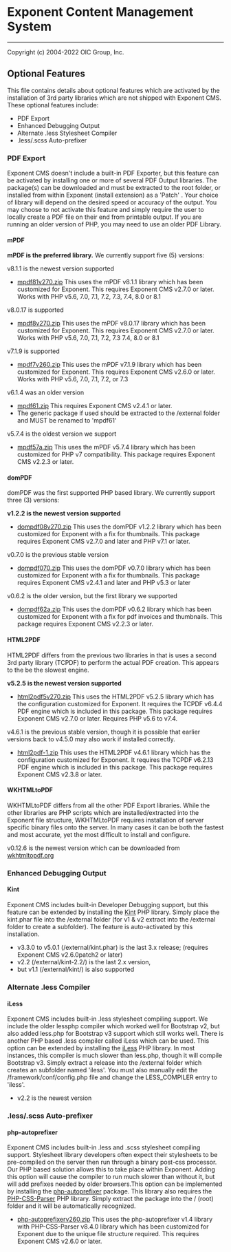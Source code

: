 # Exponent Content Management System

---

Copyright (c) 2004-2022 OIC Group, Inc.

## Optional Features

This file contains details about optional features which are activated
by the installation of 3rd party libraries which are not shipped with Exponent CMS.
These optional features include:

- PDF Export
- Enhanced Debugging Output
- Alternate .less Stylesheet Compiler
- .less/.scss Auto-prefixer

### PDF Export

Exponent CMS doesn't include a built-in PDF Exporter, but this feature can be activated by
installing one or more of several PDF Output libraries. The package(s) can be downloaded
and must be extracted to the root folder, or installed from within Exponent
(install extension) as a 'Patch' . Your choice of library will depend on the desired
speed or accuracy of the output. You may choose to not activate this feature and
simply require the user to locally create a PDF file on their end from printable output.
If you are running an older version of PHP, you may need to use an older PDF Library.

#### mPDF

**mPDF is the preferred library.** We currently support five (5) versions:

v8.1.1 is the newest version supported

- [mpdf81v270.zip](https://sourceforge.net/projects/exponentcms/files/Add-ons/mpdf81v270.zip/download)
  This uses the mPDF v8.1.1 library which has been customized for Exponent.
  This requires Exponent CMS v2.7.0 or later. Works with PHP v5.6, 7.0, 7.1, 7.2, 7.3, 7.4, 8.0 or 8.1

v8.0.17 is supported

- [mpdf8v270.zip](https://sourceforge.net/projects/exponentcms/files/Add-ons/mpdf8v270.zip/download)
  This uses the mPDF v8.0.17 library which has been customized for Exponent.
  This requires Exponent CMS v2.7.0 or later. Works with PHP v5.6, 7.0, 7.1, 7.2, 7.3 7.4, 8.0 or 8.1

v7.1.9 is supported

- [mpdf7v260.zip](https://sourceforge.net/projects/exponentcms/files/Add-ons/mpdf7v260.zip/download)
  This uses the mPDF v7.1.9 library which has been customized for Exponent.
  This requires Exponent CMS v2.6.0 or later. Works with PHP v5.6, 7.0, 7.1, 7.2, or 7.3

v6.1.4 was an older version

- [mpdf61.zip](https://sourceforge.net/projects/exponentcms/files/Add-ons/mpdf61.zip/download)
  This requires Exponent CMS v2.4.1 or later.
- The generic package if used should be extracted to the /external folder and MUST be renamed to 'mpdf61'

v5.7.4 is the oldest version we support

- [mpdf57a.zip](https://sourceforge.net/projects/exponentcms/files/Add-ons/mpdf57a.zip/download)
  This uses the mPDF v5.7.4 library which has been customized for PHP v7 compatibility. This
  package requires Exponent CMS v2.2.3 or later.

#### domPDF

domPDF was the first supported PHP based library. We currently support three (3) versions:

**v1.2.2 is the newest version supported**

- [dompdf08v270.zip](https://sourceforge.net/projects/exponentcms/files/Add-ons/dompdf08v260.zip/download)
  This uses the domPDF v1.2.2 library which has been customized for Exponent with a fix for thumbnails.
  This package requires Exponent CMS v2.7.0 and later and PHP v7.1 or later.

v0.7.0 is the previous stable version

- [dompdf070.zip](https://sourceforge.net/projects/exponentcms/files/Add-ons/dompdf070.zip/download)
  This uses the domPDF v0.7.0 library which has been customized for Exponent with a fix for thumbnails.
  This package requires Exponent CMS v2.4.1 and later and PHP v5.3 or later

v0.6.2 is the older version, but the first library we supported

- [dompdf62a.zip](https://sourceforge.net/projects/exponentcms/files/Add-ons/dompdf62a.zip/download)
  This uses the domPDF v0.6.2 library which has been customized for Exponent with a fix for pdf
  invoices and thumbnails. This package requires Exponent CMS v2.2.3 or later.

#### HTML2PDF

HTML2PDF differs from the previous two libraries in that is uses a second 3rd party
library (TCPDF) to perform the actual PDF creation. This appears to the be the slowest engine.

**v5.2.5 is the newest version supported**

- [html2pdf5v270.zip](https://sourceforge.net/projects/exponentcms/files/Add-ons/html2pdf5v270.zip/download)
  This uses the HTML2PDF v5.2.5 library which has the configuration customized for Exponent. It requires
  the TCPDF v6.4.4 PDF engine which is included in this package. This package requires Exponent CMS v2.7.0
  or later. Requires PHP v5.6 to v7.4.

v4.6.1 is the previous stable version, though it is possible that earlier versions back to v4.5.0
may also work if installed correctly.

- [html2pdf-1.zip](https://sourceforge.net/projects/exponentcms/files/Add-ons/html2pdf-1.zip/download)
  This uses the HTML2PDF v4.6.1 library which has the configuration customized for Exponent. It requires
  the TCPDF v6.2.13 PDF engine which is included in this package. This package requires Exponent CMS v2.3.8
  or later.

#### WKHTMLtoPDF

WKHTMLtoPDF differs from all the other PDF Export libraries. While the other libraries
are PHP scripts which are installed/extracted into the Exponent file structure, WKHTMLtoPDF
requires installation of server specific binary files onto the server. In many cases
it can be both the fastest and most accurate, yet the most difficult to install and configure.

v0.12.6 is the newest version which can be downloaded from [wkhtmltopdf.org](https://wkhtmltopdf.org/downloads.html)

### Enhanced Debugging Output

#### Kint

Exponent CMS includes built-in Developer Debugging support, but this feature can be extended by
installing the [Kint](https://github.com/kint-php/kint) PHP library. Simply place the kint.phar file
into the /external folder (for v1 & v2 extract into the /external folder to create a subfolder).
The feature is auto-activated by this installation.

- v3.3.0 to v5.0.1 (/external/kint.phar) is the last 3.x release; (requires Exponent CMS v2.6.0patch2 or later)
- v2.2 (/external/kint-2.2/) is the last 2.x version,
- but v1.1 (/external/kint/) is also supported

### Alternate .less Compiler

#### iLess

Exponent CMS includes built-in .less stylesheet compiling support. We include the older lessphp compiler
which worked well for Bootstrap v2, but also added less.php for Bootstrap v3 support which still works well.
There is another PHP based .less compiler called iLess which can be used. This option can be extended by
installing the [iLess](https://github.com/mishal/iless) PHP library. In most instances, this compiler is much
slower than less.php, though it will compile Bootstrap v3. Simply extract a release into
the /external folder which creates an subfolder named 'iless'. You must also manually edit the
/framework/conf/config.php file and change the LESS_COMPILER entry to 'iless'.

- v2.2 is the newest version

### .less/.scss Auto-prefixer

#### php-autoprefixer

Exponent CMS includes built-in .less and .scss stylesheet compiling support. Stylesheet library developers
often expect their stylesheets to be pre-compiled on the server then run through a binary post-css processor.
Our PHP based solution allows this to take place within Exponent. Adding this option will cause the compiler
to run much slower than without it, but will add prefixes needed by older browsers.This option can be
implemented by installing the [php-autoprefixer](https://github.com/padaliyajay/php-autoprefixer) package.
This library also requires the [PHP-CSS-Parser](https://github.com/sabberworm/PHP-CSS-Parser) PHP
library.  Simply extract the package into the / (root) folder and it will be automatically recognized.

- [php-autoprefixerv260.zip](https://sourceforge.net/projects/exponentcms/files/Add-ons/php-autoprefixerv260.zip/download)
  This uses the php-autoprefixer v1.4 library with PHP-CSS-Parser v8.4.0 library which has been customized
  for Exponent due to the unique file structure required. This requires Exponent CMS v2.6.0 or later.
